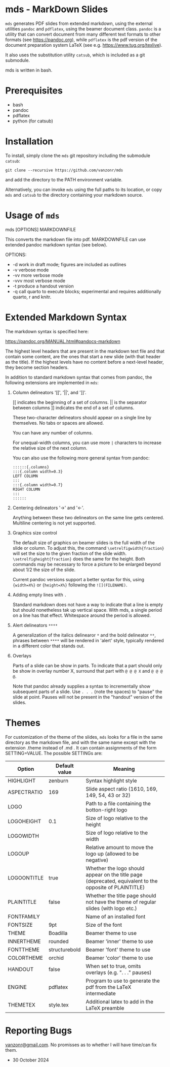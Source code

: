 mds - MarkDown Slides
=====================

`mds` generates PDF slides from extended markdown, using the external
utilities `pandoc` and `pdflatex`, using the beamer document class.
`pandoc` is a utility that can convert document from many different
text formats to other formats (see https://pandoc.org), while
`pdflatex` is the pdf version of the document preparation system LaTeX
(see e.g. https://www.tug.org/texlive).

It also uses the substitution utility `catsub`, which is included as a
git submodule.

mds is written in bash.

Prerequisites
=============
  - bash
  - pandoc
  - pdflatex
  - python (for catsub)

Installation
============

To install, simply clone the `mds` git repository including the submodule `catsub`:

```
git clone --recursive https://github.com/vanzonr/mds 
```

and add the directory to the PATH environment variable.

Alternatively, you can invoke `mds`
using the full paths to its location, or copy `mds` and `catsub` to the directory containing your markdown source.

Usage of `mds`
==============

  mds [OPTIONS] MARKDOWNFILE

This converts the markdown file into pdf.  MARKDOWNFILE can use
extended pandoc markdown syntax (see below).

OPTIONS:

  * -d  work in draft mode; figures are included as outlines
  * -v  verbose mode
  * -vv more verbose mode
  * -vvv most verbose mode
  * -t produce a handout version
  * -q  call quarto to execute blocks; experimental and requires additionally quarto, r and knitr.
  
Extended Markdown Syntax
=========================

The markdown syntax is specified here:

  https://pandoc.org/MANUAL.html#pandocs-markdown

The highest level headers that are present in the markdown text file
and that contain some content, are the ones that start a new slide
(with that header as the title).  If the highest levels have no
content before a next-level header, they become section headers.

In addition to standard markdown syntax that comes from pandoc, the
following extensions are implemented in `mds`:

  1. Column delineators '[[', '||', and ']]'.

     [[ indicates the beginning of a set of columns.
     || is the separator between columns 
     ]] indicates the end of a set of columns.

     These two-character delineators should appear on a single line
     by themselves. No tabs or spaces are allowed.

     You can have any number of columns.

     For unequal-width columns, you can use more `|` characters to
     increase the relative size of the next column.
     
     You can also use the following more general syntax from pandoc:

         ::::::{.columns}
         :::{.column width=0.3}
         LEFT COLUMN 
         :::
         :::{.column width=0.7}
         RIGHT COLUMN
         :::
         ::::::

  2. Centering delineators '->' and '<-'.

     Anything between these two delineators on the same line gets
     centered.  Multiline centering is not yet supported.

  3. Graphics size control

     The default size of graphics on beamer slides is the full width
     of the slide or column.  To adjust this, the command
     `\setrelfigwidth{fraction}` will set the size to the given
     fraction of the slide width. `\setrelfigheight{fraction}` does
     the same for the height.  Both commands may be necessary to force
     a picture to be enlarged beyond about 1/2 the size of the slide.

     Current pandoc versions support a better syntax for this, using `{width=X%}` or `{height=X%}` following the `![](FILENAME)`.
    
  4. Adding empty lines with `.`

     Standard markdown does not have a way to indicate that a line is
     empty but should nonetheless tak up vertical space.  With mds, a
     single period on a line has that effect. Whitespace around the
     period is allowed.

  5. Alert delineators `****`

     A generalization of the italics delinearor `*` and the bold
     delineator `**`, phrases between `****` will be rendered in
     'alert' style, typically rendered in a different color that
     stands out.

  6. Overlays

     Parts of a slide can be show in parts. To indicate that a part
     should only be show in overlay number X, surround that part with
     `@ @ @ X` and `@ @ @ @`.

     Note that pandoc already supplies a syntax to incrementally show
     subsequent parts of a slide. Use `. . .` (note the spaces) to
     "pause" the slide at point.  Pauses will not be present in the
     "handout" version of the slides.

Themes
======

For customization of the theme of the slides, `mds` looks for a file
in the same directory as the markdown file, and with the same name
except with the extension .theme instead of .md . It can contain
assignments of the form SETTING=VALUE. The possible SETTINGs are:

| Option      |  Default value |  Meaning                                                      
|-------------|----------------|-----------------------------------------------------------
| HIGHLIGHT   |  zenburn       |  Syntax highlight style                    
| ASPECTRATIO |  169           |  Slide aspect ratio (1610, 169, 149, 54, 43 or 32)
| LOGO        |                |  Path to a file containing the botton-right logo    
| LOGOHEIGHT  |  0.1           |  Size of logo relative to the height
| LOGOWIDTH   |                |  Size of logo relative to the width
| LOGOUP      |                |  Relative amount to move the logo up (allowed to be negative)
| LOGOONTITLE |  true          |  Whether the logo should appear on the title page (deprecated, equivalent to the opposite of PLAINTITLE)
| PLAINTITLE  |  false         |  Whether the title page should not have the theme of regular slides (with logo etc.)
| FONTFAMILY  |                |  Name of an installed font
| FONTSIZE    |  9pt           |  Size of the font
| THEME       |  Boadilla      |  Beamer theme to use
| INNERTHEME  |  rounded       |  Beamer 'inner' theme to use
| FONTTHEME   |  structurebold |  Beamer 'font' theme to use    
| COLORTHEME  |  orchid        |  Beamer 'color' theme to use
| HANDOUT     |  false         |  When set to true, omits overlays (e.g. ". . ." pauses)
| ENGINE      |  pdflatex      |  Program to use to generate the pdf from the LaTeX intermediate
| THEMETEX    |  style.tex     |  Additional latex to add in the LaTeX preamble


Reporting Bugs
==============

vanzonr@gmail.com. No promisses as to whether I will have time/can fix them.

- 30 October 2024
